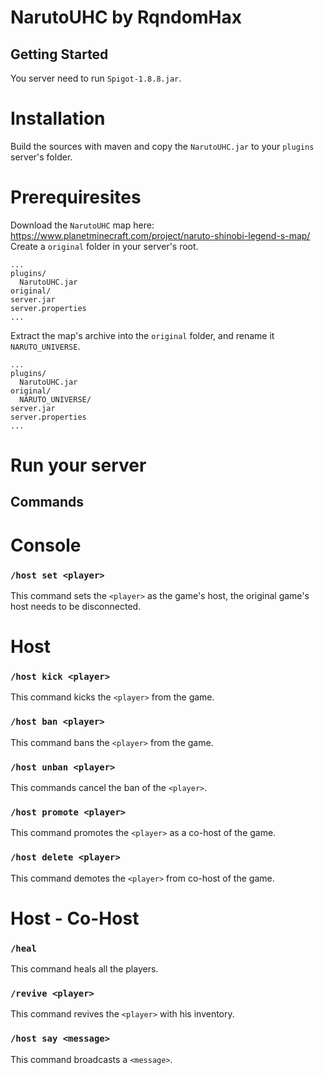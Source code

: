 # NarutoUHC by RqndomHax

## Getting Started

You server need to run `Spigot-1.8.8.jar`.

# Installation

Build the sources with maven and copy the `NarutoUHC.jar` to your `plugins` server's folder.

# Prerequiresites

Download the `NarutoUHC` map here: https://www.planetminecraft.com/project/naruto-shinobi-legend-s-map/
Create a `original` folder in your server's root.

```
...
plugins/
  NarutoUHC.jar
original/
server.jar
server.properties
...
```

Extract the map's archive into the `original` folder, and rename it `NARUTO_UNIVERSE`.

```
...
plugins/
  NarutoUHC.jar
original/
  NARUTO_UNIVERSE/
server.jar
server.properties
...
```

# Run your server

## Commands

# Console

### `/host set <player>`
This command sets the `<player>` as the game's host, the original game's host needs to be disconnected.

# Host

### `/host kick <player>`
This command kicks the `<player>` from the game.

### `/host ban <player>`
This command bans the `<player>` from the game.

### `/host unban <player>`
This commands cancel the ban of the `<player>`.

### `/host promote <player>`
This command promotes the `<player>` as a co-host of the game.

### `/host delete <player>`
This command demotes the `<player>` from co-host of the game.

# Host - Co-Host

### `/heal`
This command heals all the players.

### `/revive <player>`
This command revives the `<player>` with his inventory.

### `/host say <message>`
This command broadcasts a `<message>`.